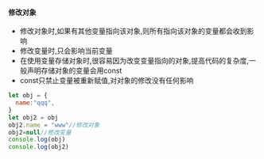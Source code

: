 #### 修改对象

- 修改对象时,如果有其他变量指向该对象,则所有指向该对象的变量都会收到影响
- 修改变量时,只会影响当前变量
- 在使用变量存储对象时,很容易因为改变变量指向的对象,提高代码的复杂度,一般声明存储对象的变量会用const
- const只禁止变量被重新赋值,对对象的修改没有任何影响 

```js
let obj = {
  name:"qqq",
}
let obj2 = obj
obj2.name = "www"//修改对象
obj2=null//修改变量
console.log(obj)
console.log(obj2)
```

